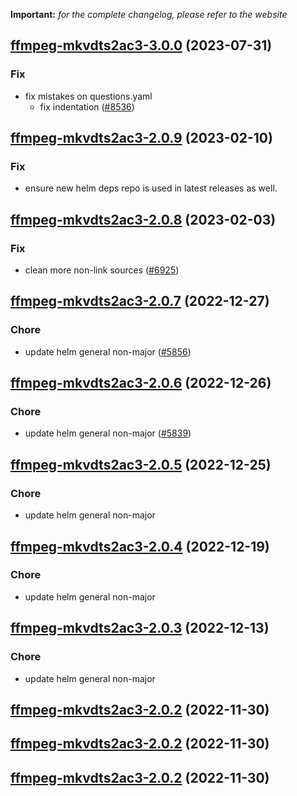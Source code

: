 **Important:**
*for the complete changelog, please refer to the website*










## [ffmpeg-mkvdts2ac3-3.0.0](https://github.com/truecharts/charts/compare/ffmpeg-mkvdts2ac3-2.0.9...ffmpeg-mkvdts2ac3-3.0.0) (2023-07-31)

### Fix

- fix mistakes on questions.yaml
  - fix indentation ([#8536](https://github.com/truecharts/charts/issues/8536))
  
  


## [ffmpeg-mkvdts2ac3-2.0.9](https://github.com/truecharts/charts/compare/ffmpeg-mkvdts2ac3-2.0.8...ffmpeg-mkvdts2ac3-2.0.9) (2023-02-10)

### Fix

- ensure new helm deps repo is used in latest releases as well.
  
  


## [ffmpeg-mkvdts2ac3-2.0.8](https://github.com/truecharts/charts/compare/ffmpeg-mkvdts2ac3-2.0.7...ffmpeg-mkvdts2ac3-2.0.8) (2023-02-03)

### Fix

-  clean more non-link sources ([#6925](https://github.com/truecharts/charts/issues/6925))
  
  


## [ffmpeg-mkvdts2ac3-2.0.7](https://github.com/truecharts/charts/compare/ffmpeg-mkvdts2ac3-2.0.6...ffmpeg-mkvdts2ac3-2.0.7) (2022-12-27)

### Chore

- update helm general non-major ([#5856](https://github.com/truecharts/charts/issues/5856))
  
  


## [ffmpeg-mkvdts2ac3-2.0.6](https://github.com/truecharts/charts/compare/ffmpeg-mkvdts2ac3-2.0.5...ffmpeg-mkvdts2ac3-2.0.6) (2022-12-26)

### Chore

- update helm general non-major ([#5839](https://github.com/truecharts/charts/issues/5839))
  
  


## [ffmpeg-mkvdts2ac3-2.0.5](https://github.com/truecharts/charts/compare/ffmpeg-mkvdts2ac3-2.0.4...ffmpeg-mkvdts2ac3-2.0.5) (2022-12-25)

### Chore

- update helm general non-major
  
  


## [ffmpeg-mkvdts2ac3-2.0.4](https://github.com/truecharts/charts/compare/ffmpeg-mkvdts2ac3-2.0.3...ffmpeg-mkvdts2ac3-2.0.4) (2022-12-19)

### Chore

- update helm general non-major
  
  


## [ffmpeg-mkvdts2ac3-2.0.3](https://github.com/truecharts/charts/compare/ffmpeg-mkvdts2ac3-2.0.2...ffmpeg-mkvdts2ac3-2.0.3) (2022-12-13)

### Chore

- update helm general non-major
  
  


## [ffmpeg-mkvdts2ac3-2.0.2](https://github.com/truecharts/charts/compare/ffmpeg-mkvdts2ac3-2.0.1...ffmpeg-mkvdts2ac3-2.0.2) (2022-11-30)




## [ffmpeg-mkvdts2ac3-2.0.2](https://github.com/truecharts/charts/compare/ffmpeg-mkvdts2ac3-2.0.1...ffmpeg-mkvdts2ac3-2.0.2) (2022-11-30)




## [ffmpeg-mkvdts2ac3-2.0.2](https://github.com/truecharts/charts/compare/ffmpeg-mkvdts2ac3-2.0.1...ffmpeg-mkvdts2ac3-2.0.2) (2022-11-30)



